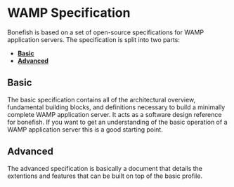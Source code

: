WAMP Specification
==================

Bonefish is based on a set of open-source specifications for WAMP application servers. The specification is split into two parts:

- [**Basic**](https://github.com/tavendo/WAMP/blob/master/spec/basic.md)
- [**Advanced**](https://github.com/tavendo/WAMP/blob/master/spec/advanced.md)

## Basic

The basic specification contains all of the architectural overview, fundamental building blocks, and definitions necessary to build a minimally complete WAMP application server. It acts as a software design reference for bonefish. If you want to get an understanding of the basic operation of a WAMP application server this is a good starting point.

## Advanced

The advanced specification is basically a document that details the extentions and features that can be built on top of the basic profile.

